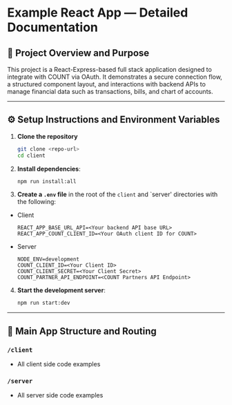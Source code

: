 # Example React App — Detailed Documentation

## 📘 Project Overview and Purpose

This project is a React-Express-based full stack application designed to integrate with COUNT via OAuth. It demonstrates a secure connection flow, a structured component layout, and interactions with backend APIs to manage financial data such as transactions, bills, and chart of accounts.

---

## ⚙️ Setup Instructions and Environment Variables

1. **Clone the repository**

   ```bash
   git clone <repo-url>
   cd client
   ```

2. **Install dependencies**:

   ```bash
   npm run install:all
   ```

3. **Create a `.env` file** in the root of the `client` and `server' directories with the following:

- Client
  ```
  REACT_APP_BASE_URL_API=<Your backend API base URL>
  REACT_APP_COUNT_CLIENT_ID=<Your OAuth client ID for COUNT>
  ```
- Server
  ```
  NODE_ENV=development
  COUNT_CLIENT_ID=<Your Client ID>
  COUNT_CLIENT_SECRET=<Your Client Secret>
  COUNT_PARTNER_API_ENDPOINT=<COUNT Partners API Endpoint>
  ```

4. **Start the development server**:

   ```bash
   npm run start:dev
   ```

---

## 🧭 Main App Structure and Routing

### `/client`

- All client side code examples

### `/server`

- All server side code examples
